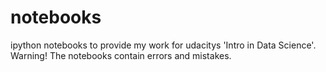 notebooks
=========

ipython notebooks to provide my work for udacitys 'Intro in Data Science'. Warning! The notebooks contain errors and mistakes.

